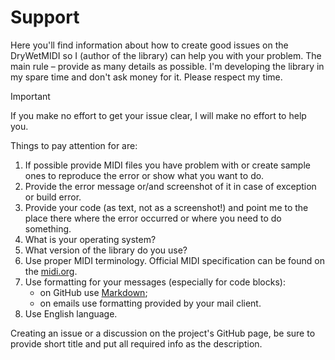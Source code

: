 ﻿---
uid: a_support
---

# Support

Here you'll find information about how to create good issues on the DryWetMIDI so I (author of the library) can help you with your problem. The main rule – provide as many details as possible. I'm developing the library in my spare time and don't ask money for it. Please respect my time.

> [!IMPORTANT]
> If you make no effort to get your issue clear, I will make no effort to help you.

Things to pay attention for are:

1. If possible provide MIDI files you have problem with or create sample ones to reproduce the error or show what you want to do.
2. Provide the error message or/and screenshot of it in case of exception or build error.
3. Provide your code (as text, not as a screenshot!) and point me to the place there where the error occurred or where you need to do something.
4. What is your operating system?
5. What version of the library do you use?
6. Use proper MIDI terminology. Official MIDI specification can be found on the [midi.org](https://www.midi.org/specifications/midi1-specifications/midi-1-0-core-specifications/midi-1-0-detailed-specification-2).
7. Use formatting for your messages (especially for code blocks):  
    * on GitHub use [Markdown](https://docs.github.com/en/get-started/writing-on-github/getting-started-with-writing-and-formatting-on-github/basic-writing-and-formatting-syntax);
    * on emails use formatting provided by your mail client.
8. Use English language.

Creating an issue or a discussion on the project's GitHub page, be sure to provide short title and put all required info as the description.